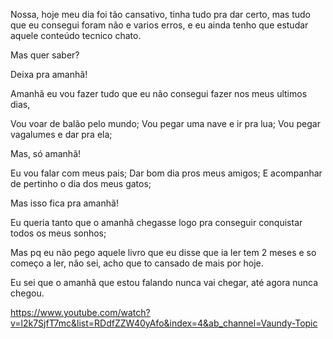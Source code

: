 Nossa, hoje meu dia foi tão cansativo, tinha tudo pra dar certo, mas tudo que eu consegui foram não e varios erros, e eu ainda tenho que estudar aquele conteúdo tecnico chato.

Mas quer saber?

Deixa pra amanhã! 

Amanhã eu vou fazer tudo que eu não consegui fazer nos meus ultimos dias, 

Vou voar de balão pelo mundo;
Vou pegar uma nave e ir pra lua;
Vou pegar vagalumes e dar pra ela;

Mas, só amanhã!

Eu vou falar com meus pais; 
Dar bom dia pros meus amigos;
E acompanhar de pertinho o dia dos meus gatos;

Mas isso fica pra amanhã!

Eu queria tanto que o amanhã chegasse logo pra conseguir conquistar todos os meus sonhos;

Mas pq eu não pego aquele livro que eu disse que ia ler tem 2 meses e so começo a ler, não sei, acho que to cansado de mais por hoje. 

Eu sei que o amanhã que estou falando nunca vai chegar, até agora nunca chegou.


https://www.youtube.com/watch?v=l2k7SjfT7mc&list=RDdfZZW40yAfo&index=4&ab_channel=Vaundy-Topic
